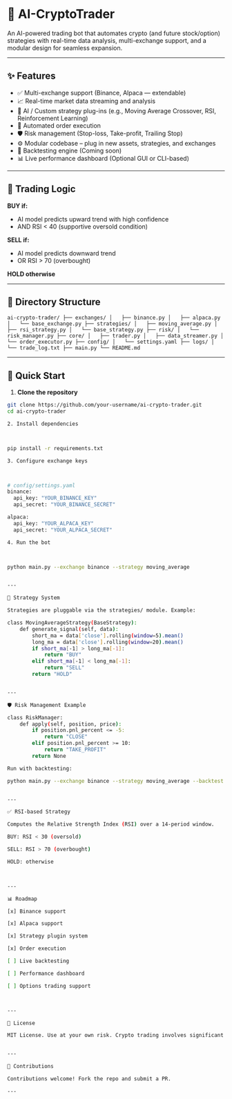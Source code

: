 # 🤖 AI-CryptoTrader

An AI-powered trading bot that automates crypto (and future stock/option) strategies with real-time data analysis, multi-exchange support, and a modular design for seamless expansion.

---

## ✨ Features

- ✅ Multi-exchange support (Binance, Alpaca — extendable)  
- 📈 Real-time market data streaming and analysis  
- 🧠 AI / Custom strategy plug-ins (e.g., Moving Average Crossover, RSI, Reinforcement Learning)  
- 🧾 Automated order execution  
- 🛡️ Risk management (Stop-loss, Take-profit, Trailing Stop)  
- ⚙️ Modular codebase – plug in new assets, strategies, and exchanges  
- 🔧 Backtesting engine (Coming soon)  
- 📊 Live performance dashboard (Optional GUI or CLI-based)  

---

## 🛒 Trading Logic

**BUY if:**  
- AI model predicts upward trend with high confidence  
- AND RSI < 40 (supportive oversold condition)  

**SELL if:**  
- AI model predicts downward trend  
- OR RSI > 70 (overbought)  

**HOLD otherwise**

---

## 📂 Directory Structure
```
ai-crypto-trader/ ├── exchanges/ │   ├── binance.py │   ├── alpaca.py │   └── base_exchange.py ├── strategies/ │   ├── moving_average.py │   ├── rsi_strategy.py │   └── base_strategy.py ├── risk/ │   └── risk_manager.py ├── core/ │   ├── trader.py │   ├── data_streamer.py │   └── order_executor.py ├── config/ │   └── settings.yaml ├── logs/ │   └── trade_log.txt ├── main.py └── README.md
```
---

## 🚀 Quick Start

1. **Clone the repository**
```bash
git clone https://github.com/your-username/ai-crypto-trader.git
cd ai-crypto-trader

2. Install dependencies



pip install -r requirements.txt

3. Configure exchange keys



# config/settings.yaml
binance:
  api_key: "YOUR_BINANCE_KEY"
  api_secret: "YOUR_BINANCE_SECRET"

alpaca:
  api_key: "YOUR_ALPACA_KEY"
  api_secret: "YOUR_ALPACA_SECRET"

4. Run the bot



python main.py --exchange binance --strategy moving_average


---

🧠 Strategy System

Strategies are pluggable via the strategies/ module. Example:

class MovingAverageStrategy(BaseStrategy):
    def generate_signal(self, data):
        short_ma = data['close'].rolling(window=5).mean()
        long_ma = data['close'].rolling(window=20).mean()
        if short_ma[-1] > long_ma[-1]:
            return "BUY"
        elif short_ma[-1] < long_ma[-1]:
            return "SELL"
        return "HOLD"


---

🛡️ Risk Management Example

class RiskManager:
    def apply(self, position, price):
        if position.pnl_percent <= -5:
            return "CLOSE"
        elif position.pnl_percent >= 10:
            return "TAKE_PROFIT"
        return None

Run with backtesting:

python main.py --exchange binance --strategy moving_average --backtest


---

✅ RSI-based Strategy

Computes the Relative Strength Index (RSI) over a 14-period window.

BUY: RSI < 30 (oversold)

SELL: RSI > 70 (overbought)

HOLD: otherwise



---

📊 Roadmap

[x] Binance support

[x] Alpaca support

[x] Strategy plugin system

[x] Order execution

[ ] Live backtesting

[ ] Performance dashboard

[ ] Options trading support



---

📄 License

MIT License. Use at your own risk. Crypto trading involves significant risk.


---

🤝 Contributions

Contributions welcome! Fork the repo and submit a PR.

---
